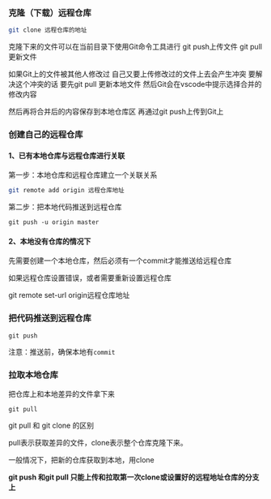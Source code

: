 ### 克隆（下载）远程仓库

```bash
git clone 远程仓库的地址 
```

克隆下来的文件可以在当前目录下使用Git命令工具进行 git push上传文件 git pull更新文件

如果Git上的文件被其他人修改过  自己又要上传修改过的文件上去会产生冲突  要解决这个冲突的话 要先git pull 更新本地文件 然后Git会在vscode中提示选择合并的修改内容

然后再将合并后的内容保存到本地仓库区 再通过git push上传到Git上

### 创建自己的远程仓库

#### 1、已有本地仓库与远程仓库进行关联

第一步：本地仓库和远程仓库建立一个关联关系

```bash
git remote add origin 远程仓库地址
```

第二步：把本地代码推送到远程仓库

```
git push -u origin master
```

#### 2、本地没有仓库的情况下

先需要创建一个本地仓库，然后必须有一个commit才能推送给远程仓库



如果远程仓库设置错误，或者需要重新设置远程仓库

git remote set-url origin远程仓库地址



### 把代码推送到远程仓库

```
git push
```

注意：推送前，确保本地有`commit`



### 拉取本地仓库

把仓库上和本地差异的文件拿下来

```
git pull 
```

git pull 和 git clone 的区别

pull表示获取差异的文件，clone表示整个仓库克隆下来。

一般情况下，把新的仓库获取到本地，用clone

**git push 和git pull 只能上传和拉取第一次clone或设置好的远程地址仓库的分支上**